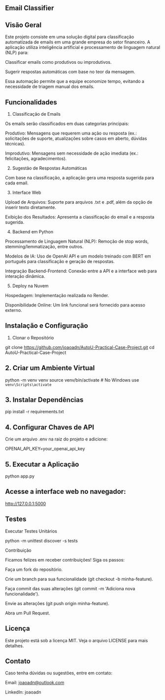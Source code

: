 ## Email Classifier

## Visão Geral

Este projeto consiste em uma solução digital para classificação automatizada de emails em uma grande empresa do setor financeiro. A aplicação utiliza inteligência artificial e processamento de linguagem natural (NLP) para:

Classificar emails como produtivos ou improdutivos.

Sugerir respostas automáticas com base no teor da mensagem.

Essa automação permite que a equipe economize tempo, evitando a necessidade de triagem manual dos emails.

## Funcionalidades

1. Classificação de Emails

Os emails serão classificados em duas categorias principais:

Produtivo: Mensagens que requerem uma ação ou resposta (ex.: solicitações de suporte, atualizações sobre casos em aberto, dúvidas técnicas).

Improdutivo: Mensagens sem necessidade de ação imediata (ex.: felicitações, agradecimentos).

2. Sugestão de Respostas Automáticas

Com base na classificação, a aplicação gera uma resposta sugerida para cada email.

3. Interface Web

Upload de Arquivos: Suporte para arquivos .txt e .pdf, além da opção de inserir texto diretamente.

Exibição dos Resultados: Apresenta a classificação do email e a resposta sugerida.

4. Backend em Python

Processamento de Linguagem Natural (NLP): Remoção de stop words, stemming/lemmatização, entre outros.

Modelos de IA: Uso de OpenAI API e um modelo treinado com BERT em português para classificação e geração de respostas.

Integração Backend-Frontend: Conexão entre a API e a interface web para interação dinâmica.

5. Deploy na Nuvem

Hospedagem: Implementação realizada no Render.

Disponibilidade Online: Um link funcional será fornecido para acesso externo.

## Instalação e Configuração

1. Clonar o Repositório

git clone https://github.com/joaoadn/AutoU-Practical-Case-Project.git
cd AutoU-Practical-Case-Project

## 2. Criar um Ambiente Virtual

python -m venv venv
source venv/bin/activate  # No Windows use `venv\Scripts\activate`

## 3. Instalar Dependências

pip install -r requirements.txt

## 4. Configurar Chaves de API

Crie um arquivo .env na raiz do projeto e adicione:

OPENAI_API_KEY=your_openai_api_key

## 5. Executar a Aplicação

python app.py

## Acesse a interface web no navegador:

http://127.0.0.1:5000

## Testes

Executar Testes Unitários

python -m unittest discover -s tests

Contribuição

Ficamos felizes em receber contribuições! Siga os passos:

Faça um fork do repositório.

Crie um branch para sua funcionalidade (git checkout -b minha-feature).

Faça commit das suas alterações (git commit -m 'Adiciona nova funcionalidade').

Envie as alterações (git push origin minha-feature).

Abra um Pull Request.

## Licença

Este projeto está sob a licença MIT. Veja o arquivo LICENSE para mais detalhes.

## Contato

Caso tenha dúvidas ou sugestões, entre em contato:

Email: joaoadn@outlook.com

LinkedIn: joaoadn


    
